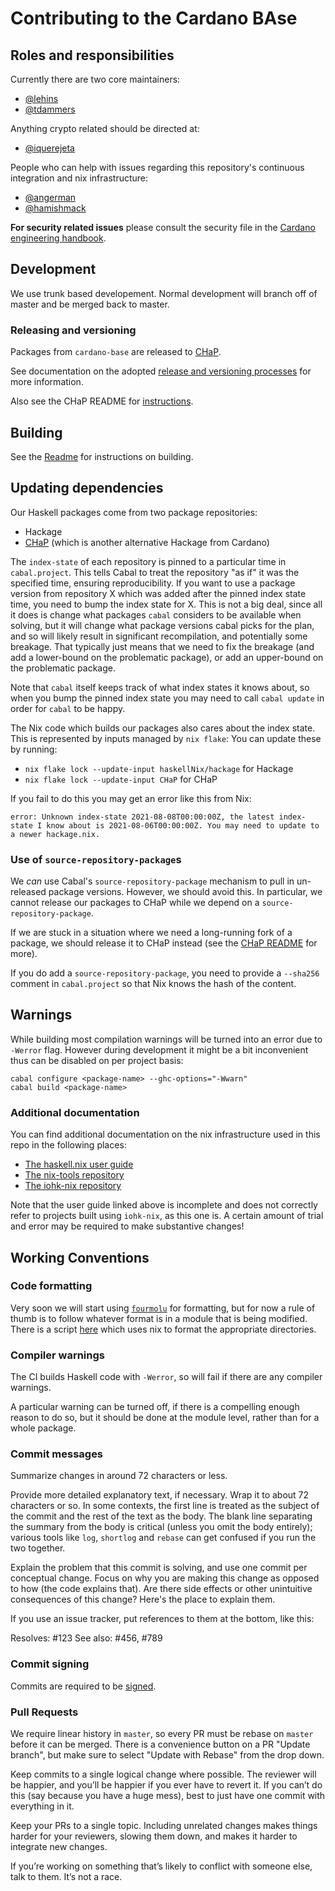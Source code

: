 # Contributing to the Cardano BAse

## Roles and responsibilities

Currently there are two core maintainers:

* [@lehins](https://github.com/lehins)
* [@tdammers](https://github.com/tdammers)

Anything crypto related should be directed at:

* [@iquerejeta](https://github.com/iquerejeta)

People who can help with issues regarding this repository's continuous integration and nix
infrastructure:

* [@angerman](https://github.com/angerman)
* [@hamishmack](https://github.com/hamishmack)

**For security related issues** please consult the security file in the
[Cardano engineering handbook](https://github.com/input-output-hk/cardano-engineering-handbook/blob/main/SECURITY.md).

## Development

We use trunk based developement. Normal development will branch off of master and be
merged back to master.

### Releasing and versioning

Packages from `cardano-base` are released to
[CHaP](https://github.com/input-output-hk/cardano-haskell-packages).

See documentation on the adopted [release and versioning processes](./RELEASING.md) for
more information.

Also see the CHaP README for [instructions](https://github.com/input-output-hk/cardano-haskell-packages#-from-github).

## Building

See the [Readme](https://github.com/input-output-hk/cardano-base#building) for
instructions on building.

## Updating dependencies

Our Haskell packages come from two package repositories:
- Hackage
- [CHaP](https://github.com/input-output-hk/cardano-haskell-packages) (which is
  another alternative Hackage from Cardano)

The `index-state` of each repository is pinned to a particular time in `cabal.project`.
This tells Cabal to treat the repository "as if" it was the specified time, ensuring
reproducibility.  If you want to use a package version from repository X which was added
after the pinned index state time, you need to bump the index state for X.  This is not a
big deal, since all it does is change what packages `cabal` considers to be available when
solving, but it will change what package versions cabal picks for the plan, and so
will likely result in significant recompilation, and potentially some breakage.  That
typically just means that we need to fix the breakage (and add a lower-bound on the
problematic package), or add an upper-bound on the problematic package.

Note that `cabal` itself keeps track of what index states it knows about, so when you bump
the pinned index state you may need to call `cabal update` in order for `cabal` to be happy.

The Nix code which builds our packages also cares about the index state.  This is
represented by inputs managed by `nix flake`: You can update these by running:
- `nix flake lock --update-input haskellNix/hackage` for Hackage
- `nix flake lock --update-input CHaP` for CHaP

If you fail to do this you may get an error like this from Nix:
```
error: Unknown index-state 2021-08-08T00:00:00Z, the latest index-state I know about is 2021-08-06T00:00:00Z. You may need to update to a newer hackage.nix.
```

### Use of `source-repository-package`s

We *can* use Cabal's `source-repository-package` mechanism to pull in un-released package
versions.  However, we should avoid this.  In particular, we cannot release
our packages to CHaP while we depend on a `source-repository-package`.

If we are stuck in a situation where we need a long-running fork of a package, we should
release it to CHaP instead (see the [CHaP
README](https://github.com/input-output-hk/cardano-haskell-packages) for more).

If you do add a `source-repository-package`, you need to provide a `--sha256` comment in `cabal.project` so that Nix knows the hash of the content.

## Warnings

While building most compilation warnings will be turned into an error due to
`-Werror` flag. However during development it might be a bit inconvenient thus
can be disabled on per project basis:

```shell
cabal configure <package-name> --ghc-options="-Wwarn"
cabal build <package-name>
```

### Additional documentation

You can find additional documentation on the nix infrastructure used in this
repo in the following places:

- [The haskell.nix user guide](https://github.com/input-output-hk/haskell.nix/blob/documentation/docs/user-guide.md)
- [The nix-tools repository](https://github.com/input-output-hk/nix-tools)
- [The iohk-nix repository](https://github.com/input-output-hk/iohk-nix)

Note that the user guide linked above is incomplete and does not correctly refer
to projects built using `iohk-nix`, as this one is. A certain amount of trial
and error may be required to make substantive changes!

## Working Conventions

### Code formatting

Very soon we will start using [`fourmolu`](https://github.com/fourmolu/fourmolu) for
formatting, but for now a rule of thumb is to follow whatever format is in a module that
is being modified.  There is a script
[here](https://github.com/input-output-hk/cardano-base/blob/master/scripts/fourmolize.sh)
which uses nix to format the appropriate directories.

### Compiler warnings

The CI builds Haskell code with `-Werror`, so will fail if there are any compiler warnings.

A particular warning can be turned off, if there is a compelling enough reason to do so,
but it should be done at the module level, rather than for a whole package.

### Commit messages

Summarize changes in around 72 characters or less.

Provide more detailed explanatory text, if necessary.  Wrap it to about 72 characters or
so.  In some contexts, the first line is treated as the subject of the commit and the rest
of the text as the body.  The blank line separating the summary from the body is critical
(unless you omit the body entirely); various tools like `log`, `shortlog` and `rebase` can
get confused if you run the two together.

Explain the problem that this commit is solving, and use one commit per conceptual change.
Focus on why you are making this change as opposed to how (the code explains that).  Are
there side effects or other unintuitive consequences of this change? Here's the place to
explain them.

If you use an issue tracker, put references to them at the bottom, like this:

Resolves: #123
See also: #456, #789

### Commit signing

Commits are required to be [signed](https://docs.github.com/en/authentication/managing-commit-signature-verification/signing-commits).

### Pull Requests

We require linear history in `master`, so every PR must be rebase on `master` before it
can be merged. There is a convenience button on a PR "Update branch", but make sure to
select "Update with Rebase" from the drop down.

Keep commits to a single logical change where possible.  The reviewer will be happier, and
you’ll be happier if you ever have to revert it.  If you can’t do this (say because you
have a huge mess), best to just have one commit with everything in it.

Keep your PRs to a single topic.  Including unrelated changes makes things harder for your
reviewers, slowing them down, and makes it harder to integrate new changes.

If you’re working on something that’s likely to conflict with someone else, talk to
them. It’s not a race.

